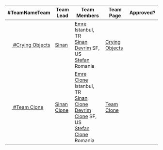 
| #TeamNameTeam | Team Lead | Team Members | Team Page | Approved? |
|---------------|-----------|--------------|-----------|-----------|
| <a target='_blank' href='https://twitter.com/home?status=Go Team %23CryingObjects @koding %23hackathon koding.com/Hackathon @sinan'> <img src='https://g.twimg.com/Twitter_logo_blue.png' height='14'/> #Crying Objects </a> |[Sinan](https://koding.com/sinan) |[Emre](https://koding.com/emre) Istanbul, TR<br>[Sinan](https://koding.com/sinan) <br>[Devrim](https://koding.com/devrim) SF, US<br>[Stefan](https://koding.com/stefanbc) Romania<br> | [Crying Objects](./Teams/CryingObjects/ABOUT.md) | |
| <a target='_blank' href='https://twitter.com/home?status=Go Team %23CryingObjects @koding %23hackathon koding.com/Hackathon @sinan'> <img src='https://g.twimg.com/Twitter_logo_blue.png' height='14'/> #Team Clone </a> |[Sinan Clone](https://koding.com/sinan) |[Emre Clone](https://koding.com/emre) Istanbul, TR<br>[Sinan Clone](https://koding.com/sinan) <br>[Devrim Clone](https://koding.com/devrim) SF, US<br>[Stefan Clone](https://koding.com/stefanbc) Romania<br> | [Team Clone](./Teams/TeamClone/ABOUT.md) | |
